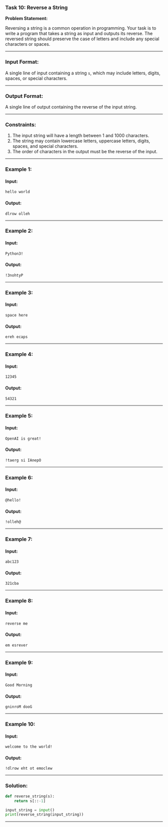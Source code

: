 ### Task 10: Reverse a String

**Problem Statement:**

Reversing a string is a common operation in programming. Your task is to write a program that takes a string as input and outputs its reverse. The reversed string should preserve the case of letters and include any special characters or spaces.

---

### Input Format:

A single line of input containing a string `s`, which may include letters, digits, spaces, or special characters.

---

### Output Format:

A single line of output containing the reverse of the input string.

---

### Constraints:

1. The input string will have a length between 1 and 1000 characters.
2. The string may contain lowercase letters, uppercase letters, digits, spaces, and special characters.
3. The order of characters in the output must be the reverse of the input.

---

### Example 1:

#### Input:
```
hello world
```

#### Output:
```
dlrow olleh
```

---

### Example 2:

#### Input:
```
Python3!
```

#### Output:
```
!3nohtyP
```

---

### Example 3:

#### Input:
```
space here
```

#### Output:
```
ereh ecaps
```

---

### Example 4:

#### Input:
```
12345
```

#### Output:
```
54321
```

---

### Example 5:

#### Input:
```
OpenAI is great!
```

#### Output:
```
!taerg si IAnepO
```

---

### Example 6:

#### Input:
```
@hello!
```

#### Output:
```
!olleh@
```

---

### Example 7:

#### Input:
```
abc123
```

#### Output:
```
321cba
```

---

### Example 8:

#### Input:
```
reverse me
```

#### Output:
```
em esrever
```

---

### Example 9:

#### Input:
```
Good Morning
```

#### Output:
```
gninroM dooG
```

---

### Example 10:

#### Input:
```
welcome to the world!
```

#### Output:
```
!dlrow eht ot emoclew
```

---

### Solution:

```python
def reverse_string(s):
    return s[::-1]

input_string = input()
print(reverse_string(input_string))
```

---


